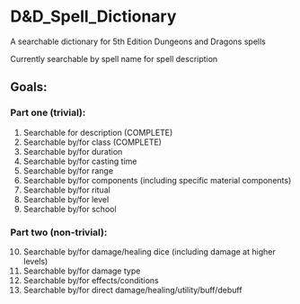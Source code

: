 # D&D_Spell_Dictionary

A searchable dictionary for 5th Edition Dungeons and Dragons spells

Currently searchable by spell name for spell description

## Goals:
### Part one (trivial):
1. Searchable for description (COMPLETE)
2. Searchable by/for class (COMPLETE)
3. Searchable by/for duration
4. Searchable by/for casting time
5. Searchable by/for range
6. Searchable by/for components (including specific material components)
7. Searchable by/for ritual
8. Searchable by/for level
9. Searchable by/for school
### Part two (non-trivial):
10. Searchable by/for damage/healing dice (including damage at higher levels)
11. Searchable by/for damage type
12. Searchable by/for effects/conditions
13. Searchable by/for direct damage/healing/utility/buff/debuff
